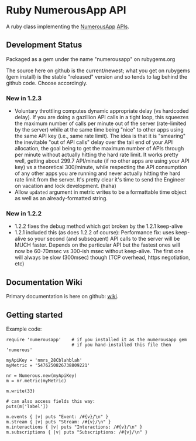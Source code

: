 # Ruby NumerousApp API

A ruby class implementing the [NumerousApp](http://www.numerousapp.com) [APIs](http://docs.numerous.apiary.io).

## Development Status

Packaged as a gem under the name "numerousapp" on rubygems.org

The source here on github is the current/newest; what you get on rubygems (gem install) is the stable "released" version and so tends to lag behind the github code. Choose accordingly.


### New in 1.2.3
* Voluntary throttling computes dynamic appropriate delay (vs hardcoded delay). If you are doing a gazillion API calls in a tight loop, this squeezes the maximum number of calls per minute out of the server (rate-limited by the server) while at the same time being "nice" to other apps using the same API key (i.e., same rate limit). The idea is that it is "smearing" the inevitable "out of API calls" delay over the tail end of your API allocation, the goal being to get the maximum number of APIs through per minute without actually hitting the hard rate limit. It works pretty well, getting about 299.7 API/minute (if no other apps are using your API key) vs a theoretical 300/minute, while respecting the API consumption of any other apps you are running and never actually hitting the hard rate limit from the server. It's pretty clear it's time to send the Engineer on vacation and lock development. (haha)
* Allow `updated` argument in metric writes to be a formattable time object as well as an already-formatted string.

### New in 1.2.2
* 1.2.2 fixes the debug method which got broken by the 1.2.1 keep-alive
* 1.2.1 included this (as does 1.2.2 of course): Performance fix: uses keep-alive so your second (and subsequent) API calls to the server will be MUCH faster. Depends on the particular API but the fastest ones will now be 60-70msec vs 300-ish msec without keep-alive. The first one will always be slow (300msec) though (TCP overhead, https negotiation, etc)

## Documentation Wiki

Primary documentation is here on github: [wiki](https://github.com/outofmbufs/numeruby/wiki).

## Getting started

Example code:

```
require 'numerousapp'    # if you installed it as the numerousapp gem
                         # if you hand-installed this file then 'numerous'

myApiKey = 'nmrs_28Cblahblah'
myMetric = '5476250826738809221'

nr = Numerous.new(myApiKey)
m = nr.metric(myMetric)

m.write(33)

# can also access fields this way:
puts(m['label'])

m.events { |v| puts "Event: /#{v}/\n" }
m.stream { |v| puts "Stream: /#{v}/\n" }
m.interactions { |v| puts "Interactions: /#{v}/\n" }
m.subscriptions { |v| puts "Subscriptions: /#{v}/\n" }

```

